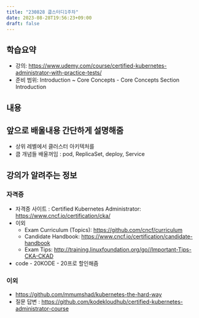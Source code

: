 ```yaml
---
title: "230828 쿱스터디1주차"
date: 2023-08-28T19:56:23+09:00
draft: false
---
```



## 학습요약
- 강의: https://www.udemy.com/course/certified-kubernetes-administrator-with-practice-tests/
- 준비 범위: Introduction ~ Core Concepts - Core Concepts Section Introduction



## 내용

## 앞으로 배울내용 간단하게 설명해줌

- 상위 레벨에서 클러스터 아키텍처를
- 쿱 개념들 배울꺼임 
  : pod, ReplicaSet, deploy, Service 


## 강의가 알려주는 정보

### 자격증
- 자격증 사이트 : Certified Kubernetes Administrator: https://www.cncf.io/certification/cka/
- 이외
  - Exam Curriculum (Topics): https://github.com/cncf/curriculum
  - Candidate Handbook: https://www.cncf.io/certification/candidate-handbook
  - Exam Tips: http://training.linuxfoundation.org/go//Important-Tips-CKA-CKAD
-  code - 20KODE - 20프로 할인해줌

### 이외
- https://github.com/mmumshad/kubernetes-the-hard-way
- 질문 답변 : https://github.com/kodekloudhub/certified-kubernetes-administrator-course